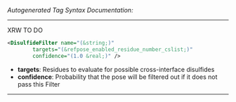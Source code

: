 <!-- THIS IS AN AUTOGENERATED FILE: Don't edit it directly, instead change the schema definition in the code itself. -->

_Autogenerated Tag Syntax Documentation:_

---
XRW TO DO

```xml
<DisulfideFilter name="(&string;)"
        targets="(&refpose_enabled_residue_number_cslist;)"
        confidence="(1.0 &real;)" />
```

-   **targets**: Residues to evaluate for possible cross-interface disulfides
-   **confidence**: Probability that the pose will be filtered out if it does not pass this Filter

---
